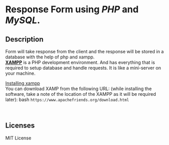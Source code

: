 # Response Form using <i>PHP</i> and <i>MySQL</i>.

## Description
Form will take response from the client and the response will be stored in a database with the help of php and xampp.
<br>
<u><b>XAMPP</b></u> is a PHP development environment. And has everything that is required to setup database and handle requests. It is like a mini-server on your machine.

<u> Installing xampp </u> 
<br>
You can download XAMP from the following URL: (while installing the software, take a note of the location of the XAMPP as it will be required later): 
bash ```https://www.apachefriends.org/download.html```

<br>

## Licenses
MIT License
